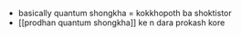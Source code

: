 - basically quantum shongkha = kokkhopoth ba shoktistor 
- [[prodhan quantum shongkha]] ke n dara prokash kore